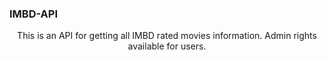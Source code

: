 <h3 align="center;" markdown="1">IMBD-API</h3>
<div align="center">This is an API for getting all IMBD rated movies information. Admin rights available for users.</div>
